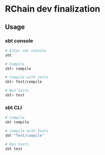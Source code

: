 # RChain dev finalization

## Usage

### sbt console
```sh
# Enter sbt console 
sbt

# Compile
sbt> compile

# Compile with tests
sbt> Test/compile

# Run tests
sbt> test
```

### sbt CLI
```sh
# Compile
sbt compile

# Compile with tests
sbt "Test/compile"

# Run tests
sbt test
```